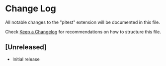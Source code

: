 # Change Log

All notable changes to the "pitest" extension will be documented in this file.

Check [Keep a Changelog](http://keepachangelog.com/) for recommendations on how to structure this file.

## [Unreleased]

- Initial release